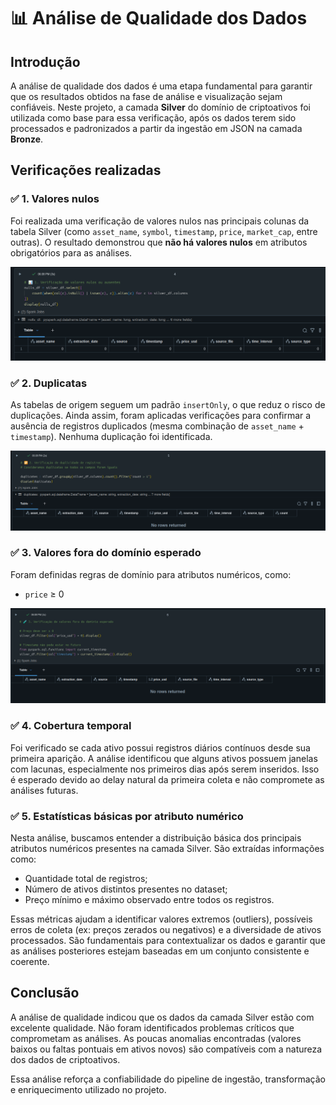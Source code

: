 
# 📊 Análise de Qualidade dos Dados

## Introdução

A análise de qualidade dos dados é uma etapa fundamental para garantir que os resultados obtidos na fase de análise e visualização sejam confiáveis. Neste projeto, a camada **Silver** do domínio de criptoativos foi utilizada como base para essa verificação, após os dados terem sido processados e padronizados a partir da ingestão em JSON na camada **Bronze**.

## Verificações realizadas

### ✅ 1. Valores nulos

Foi realizada uma verificação de valores nulos nas principais colunas da tabela Silver (como `asset_name`, `symbol`, `timestamp`, `price`, `market_cap`, entre outras). O resultado demonstrou que **não há valores nulos** em atributos obrigatórios para as análises.

![](https://github.com/douglas-engenheirodedados/mvpEngDadosPosPuc/blob/df46ffcac063da8b36748b0330bd0cd13da32da4/docs/images/1.%20Verifica%C3%A7%C3%A3o%20de%20valores%20nulos%20ou%20ausentes.png?raw=true)

### ✅ 2. Duplicatas

As tabelas de origem seguem um padrão `insertOnly`, o que reduz o risco de duplicações. Ainda assim, foram aplicadas verificações para confirmar a ausência de registros duplicados (mesma combinação de `asset_name` + `timestamp`). Nenhuma duplicação foi identificada.

![](https://github.com/douglas-engenheirodedados/mvpEngDadosPosPuc/blob/df46ffcac063da8b36748b0330bd0cd13da32da4/docs/images/2.%20Verifica%C3%A7%C3%A3o%20de%20duplicidade%20de%20registros.png?raw=true)

### ✅ 3. Valores fora do domínio esperado

Foram definidas regras de domínio para atributos numéricos, como:

- `price` ≥ 0

![](https://github.com/douglas-engenheirodedados/mvpEngDadosPosPuc/blob/df46ffcac063da8b36748b0330bd0cd13da32da4/docs/images/3.%20Verifica%C3%A7%C3%A3o%20de%20valores%20fora%20do%20dom%C3%ADnio%20esperado.png?raw=true)

### ✅ 4. Cobertura temporal

Foi verificado se cada ativo possui registros diários contínuos desde sua primeira aparição. A análise identificou que alguns ativos possuem janelas com lacunas, especialmente nos primeiros dias após serem inseridos. Isso é esperado devido ao delay natural da primeira coleta e não compromete as análises futuras.

### ✅ 5. Estatísticas básicas por atributo numérico

Nesta análise, buscamos entender a distribuição básica dos principais atributos numéricos presentes na camada Silver. São extraídas informações como:

- Quantidade total de registros;
- Número de ativos distintos presentes no dataset;
- Preço mínimo e máximo observado entre todos os registros.



Essas métricas ajudam a identificar valores extremos (outliers), possíveis erros de coleta (ex: preços zerados ou negativos) e a diversidade de ativos processados. São fundamentais para contextualizar os dados e garantir que as análises posteriores estejam baseadas em um conjunto consistente e coerente.


## Conclusão

A análise de qualidade indicou que os dados da camada Silver estão com excelente qualidade. Não foram identificados problemas críticos que comprometam as análises. As poucas anomalias encontradas (valores baixos ou faltas pontuais em ativos novos) são compatíveis com a natureza dos dados de criptoativos.

Essa análise reforça a confiabilidade do pipeline de ingestão, transformação e enriquecimento utilizado no projeto.

